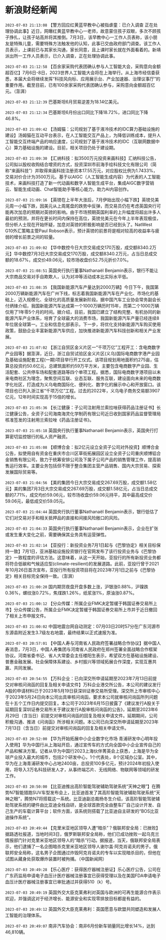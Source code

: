 # 新浪财经新闻
`2023-07-03 21:13:08`   【警方回应红黄蓝早教中心被指虐童：已介入调查 正在处理协调此事】近日，网曝红黄蓝早教中心一老师，故意蒙住孩子双眼，多次不顾孩子挣扎，让孩子站高并将其推倒。7月3日，该早教中心一工作人员表称，该小朋友是特殊儿童，需要特殊方法触发他的认知，此事已交由政府部门调查。该工作人员表示，上课前已与其家长沟通，家长同意，且上课时家长就在外面看着的。新靖派出所一工作人员表示，已介入调查，正在处理协调此事。

`2023-07-03 21:12:58` 【百余家采购代表团确认参与人工智能大会，采购意向金额超百亿】7月6日-8日，2023世界人工智能大会将在上海举行。从上海市经信委获悉，本届大会将继续发挥“科技风向标、应用展示台、产业加速器、治理议事厅”的重要作用。截至目前，已有100余家采购代表团确认参与，采购意向金额超百亿元。（澎湃）

`2023-07-03 21:12:39` 巴基斯坦6月贸易逆差为18.14亿美元。

`2023-07-03 21:12:34` 巴基斯坦6月份出口同比下降18.72%，进口同比下降46.8%。

`2023-07-03 21:09:42`   【汤姆猫：公司规划了基于液冷技术的IDC算力基础设施的建设】汤姆猫在互动平台表示，在人工智能交互产品上，为降低训练成本，提升人工智能交互终端产品的响应速度，公司规划了基于液冷技术的IDC（互联网数据中心）算力基础设施的建设。目前，相关项目仍处于建设期。

`2023-07-03 21:09:30` 【汇纳科技：拟3500万元投资来画科技】汇纳科技公告，公司拟以股权收购结合增资的方式，投资深圳市前海手绘科技文化有限公司（简称“来画科技”）并取得来画科技注册资本17.55万元，对应股权比例为1.7433%，交易对价合计为3500万元。基于以AIGC（人工智能生成内容）为代表的人工智能技术，来画科技打造了新一代动画和数字人智能生成平台，集成AIGC数字营销云、智能生成动画、Chat智能助手等核心能力，助力AI内容创作。

`2023-07-03 21:09:16` 【英镑在上半年大涨后，7月伊始出现小幅下跌】英镑兑美元周一小幅下跌，因美元从上周尾盘的跌势中反弹，而交易员仍在考虑英国央行可能再次加息的预期对英镑的影响。由于市场预期英国利率的上升幅度将超出许多人最初的预测，并将在更长时间内保持在高位，英镑兑美元在今年上半年表现极佳，但分析人士现在开始怀疑，加息对英镑的积极影响是否已经到头了。NatWest G10外汇策略主管Paul Robson表示，预计英镑的前景将是相对较高的收益率与疲弱的增长前景之间的较量。

`2023-07-03 21:09:02` 【华中数控今日大宗交易成交170万股，成交额8340.2万元】华中数控7月3日大宗交易成交170万股，成交额8340.2万元，占当日总成交额的18.67%，成交价49.06元，较市场收盘价52.75元折价7.0%。

`2023-07-03 21:08:51` 英国央行执行董事Nathanaël Benjamin表示，银行不能让大宗商品交易对手自欺欺人，认为对冲等活动成本比实际水平低。

`2023-07-03 21:08:35`   【我国新能源汽车产量达到2000万辆】今日下午，我国第2000万辆新能源汽车在广州下线，标志着我国新能源汽车在产业化、市场化的基础上，迈入规模化、全球化的高质量发展新阶段。据中国汽车工业协会常务副会长付炳锋介绍，我国新能源汽车达成第一个1000万辆历时15年，而第二个1000万辆仅用了1年零5个月的时间。据介绍，目前，我国已建立了结构完整、有机协同的新能源汽车产业体系，培育了全球最大的消费市场，我国新能源汽车产量已经连续8年位居全球第一。工业和信息化部表示，下一步，将优化支持新能源汽车购买使用政策，鼓励企业丰富新能源汽车供应，加快推进新能源汽车科技创新和相关产业发展。

`2023-07-03 21:07:02` 【浙江自贸区金义片区一“千项万亿”工程开工：含电商数字产业园等】据澎湃，近日，浙江自贸试验区金义片区(义乌)国际电商数字港产业园及基础设施配套工程(一期)项目举行开工仪式。该项目规划用地面积约275亩，估算总投资约50.6亿元，总建筑面积约59万平方米，主要包含电商数字产业园、生活配套、公共停车场和配套道路等四个单项工程。据悉，国际电商数字港项目以未来电商社区为理念，聚焦空间互联、业态互联、服务互联，建设面向未来的电商数字化社区，打造成为义乌电商国际化、便利化、数字化的展示中心和开放窗口。该项目也已列入浙江省“千项万亿”工程。过去的2022年，义乌电子商务交易额3907亿元，12年时间实现高于15倍的增长。

`2023-07-03 21:05:36` 【长江健康：子公司注射用兰索拉唑获得药品注册证书】长江健康公告，全资子公司海南海灵化学制药有限公司近日收到国家药品监督管理局核准签发的注射用兰索拉唑《药品注册证书》。

`2023-07-03 21:05:18` 英国央行执行董事Nathanaël Benjamin表示，英国央行打算密切监控银行的私人资产融资。

`2023-07-03 21:05:08` 【顺博合金：拟2亿元设立全资子公司对外投资】顺博合金公告，拟使用自有资金在重庆市合川区草街拓展园区设立全资子公司重庆顺博铝合金销售有限公司，致力于统筹安排公司及下属子公司产品的销售管理工作，提高销售运行效率。主要业务包括但不限于整合集团主营产品销售、国内大宗贸易、探索发展国际贸易等。

`2023-07-03 21:04:56` 【美的集团今日大宗交易成交267.69万股，成交额1.58亿元】美的集团7月3日大宗交易成交267.69万股，成交额1.58亿元，占当日总成交额的7.71%，成交均价59.06元，较市场收盘价59.06元持平，其中最高成交价59.06元，最低成交价59.05元。

`2023-07-03 21:04:44` 英国央行执行董事Nathanaël Benjamin表示，银行低估了它们对交易对手和相关抵押品的直接和间接风险敞口的风险。

`2023-07-03 21:04:33` 英国央行执行董事Nathanaël Benjamin表示，企业在扩张或发生重大变化之前，需要确保其业务具有运营弹性。

`2023-07-03 21:02:14` 【亚投行：新投资业务7月1日起与《巴黎协定》相关目标保持一致】7月1日，亚洲基础设施投资银行在官网发布了该行投资业务与《巴黎协定》一致程度的评估方法。这意味着，从这一天开始，亚投行的所有新投资业务都将符合低碳和气候适应型(climate-resilient)的发展道路。此前，亚投行曾于2021年10月26日首次宣布，亚投行所有投资项目将在2023年7月1日之前与《巴黎协定》相关目标完全保持一致。（澎湃）

`2023-07-03 21:00:20`   国内期货夜盘开盘多数上涨，沪银涨0.88%，沪镍跌0.36%，螺纹涨0.72%，焦煤跌1.26%，纸浆涨1%，原油涨0.87%。

`2023-07-03 21:00:12` 【分众传媒：所属企业FMK决定暂缓于韩国证券交易所上市】分众传媒公告，所属企业FMK决定暂缓于韩国证券交易所上市并于近日撤回了相关上市申报文件。

`2023-07-03 21:00:02` 中国地震台网自动测定：07月03日20时57分在广东河源市东源县附近发生3.7级左右地震，最终结果以正式速报为准。

`2023-07-03 20:57:01` 【中国人寿与河南省人民政府签署战略合作协议】据中国人寿消息，7月3日，中国人寿集团与河南省人民政府在郑州签署全面战略合作框架协议。河南省委书记、省人大常委会主任楼阳生表示，希望双方在基础设施建设、普惠金融发展、社会保障体系建设、乡村振兴等领域拓展合作深度，实现互惠共赢、共同发展。

`2023-07-03 20:54:55` 【万科企业：已向深交所申请延期至2023年7月13日前提交对审核问询函的回复及相关申请文件】万科企业港交所公告，本公司的建议发行A股的申请材料已于2023年5月19日获深圳证券交易所受理。深交所上市审核中心于2023年5月24日向本公司出具审核问询函，要求本公司就审核问询函所列问题在十五个工作日内提交回复。本公司于2023年6月15日披露了《建议发行A股关于延期回复深圳证券交易所关于建议发行A股审核问询函的公告》，延期至2023年6月29日（含当日）前提交对审核问询函的回复及相关申请文件。延期期间，公司积极沟通、推进《问询函》所涉相关问题。本公司已向深交所申请延期至2023年7月13日（含当日）前提交对审核问询函的回复及相关申请文件。

`2023-07-03 20:52:00`   【华为开始拓展中小企业数字化市场 青浦研发中心明年投入使用】华为中国行从上海站开启，通过宣传车的方式向全国中小企业宣传自己的产品和解决方案。记者从华为中国行2023上海伙伴菁英会上获悉，上海是华为全球产业投入最大的城市，包括2个研发中心，1个代表处，8个区域办公室。其中，华为在上海青浦研发中心占地2400亩，总投资100多亿元，预计2024年初投入使用，将导入3万名科技研发人才，从事终端芯片、无线网络、物联网等领域的研发工作。

`2023-07-03 20:50:00`   【比亚迪推出高阶智能驾驶辅助驾驶系统“天神之眼”】在腾势N7智能猎跑SUV车型发布会上，比亚迪首发了其高阶智能驾驶辅助驾驶系统“天神之眼”，腾势N7将搭载这一系统。比亚迪副总裁杨冬生介绍，该高阶智能驾驶辅助驾驶系统的硬件由比亚迪全栈自研，是全球首款完全由整车厂自己设计开发、自己生产的车载计算平台；软件方面，该系统则搭载了比亚迪自主研发的“BOS比亚迪操作系统”。

`2023-07-03 20:49:44` 【克里米亚地区领导人遭“暗杀”？俄联邦安全局：已挫败】据路透社报道，当地时间3日，俄罗斯联邦安全局称，他们已成功挫败一起乌克兰情报部门针对克里米亚地区领导人的“暗杀”行动。据报道，当天，俄联邦安全局表示，他们逮捕了一名企图暗杀克里米亚地区领导人谢尔盖·阿克肖诺夫的男子。俄联邦安全局称，这名男子企图通过炸毁阿克肖诺夫的专车以实现暗杀目的，但他在试图从藏身处获取爆炸装置时被拘捕。（中国新闻网）

`2023-07-03 20:49:28` 【乐心医疗：获得医疗器械注册证】乐心医疗公告，公司在广东药监局申请电子血压计医疗器械注册事宜已获得受理以及在美国FDA申请电子血压计医疗器械注册事宜已审批通过并获得510（k）号。

`2023-07-03 20:49:19` 英国外交大臣克莱弗利对英国与欧洲的可再生能源合作表示欢迎，并强调这对于经济增长、能源安全和实现零排放目标都是有益的。

`2023-07-03 20:49:12` 英国外交大臣克莱弗利：英国愿意与欧盟共同塑造和发展人工智能的治理体系。

`2023-07-03 20:49:07` 南非汽车协会：南非6月份新车销量同比增长14%，达到46,810辆。

